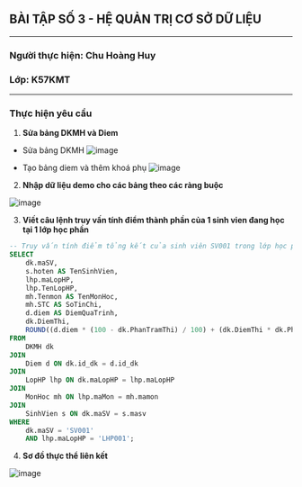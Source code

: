 
## BÀI TẬP SỐ 3 - HỆ QUẢN TRỊ CƠ SỞ DỮ LIỆU
---
### Người thực hiện: Chu Hoàng Huy
### Lớp: K57KMT
---
### Thực hiện yêu cầu
1. **Sửa bảng DKMH và Diem**
- Sửa bảng DKMH
  ![image](https://github.com/user-attachments/assets/488316aa-ecbf-4649-be38-34b0aca8246c)
  
- Tạo bảng diem và thêm khoá phụ
  ![image](https://github.com/user-attachments/assets/d6e38caf-492f-4225-bbe4-094821314a26)

2. **Nhập dữ liệu demo cho các bảng theo các ràng buộc**

![image](https://github.com/user-attachments/assets/4bf84247-d795-44c4-ab8f-e960fe61ef75)

3. **Viết câu lệnh truy vấn tính điểm thành phần của 1 sinh vien đang học tại 1 lớp học phần**
```sql
-- Truy vấn tính điểm tổng kết của sinh viên SV001 trong lớp học phần LHP001
SELECT 
    dk.maSV,
    s.hoten AS TenSinhVien,
    lhp.maLopHP, 
    lhp.TenLopHP,
    mh.Tenmon AS TenMonHoc, 
    mh.STC AS SoTinChi,
    d.diem AS DiemQuaTrinh,
    dk.DiemThi,
    ROUND((d.diem * (100 - dk.PhanTramThi) / 100) + (dk.DiemThi * dk.PhanTramThi / 100), 2) AS DiemTongKet
FROM 
    DKMH dk
JOIN 
    Diem d ON dk.id_dk = d.id_dk
JOIN 
    LopHP lhp ON dk.maLopHP = lhp.maLopHP
JOIN 
    MonHoc mh ON lhp.maMon = mh.mamon
JOIN
    SinhVien s ON dk.maSV = s.masv
WHERE 
    dk.maSV = 'SV001' 
    AND lhp.maLopHP = 'LHP001';
```

4. **Sơ đồ thực thể liên kết**

![image](https://github.com/user-attachments/assets/60f625ca-bb14-4991-988c-616c661f904a)

